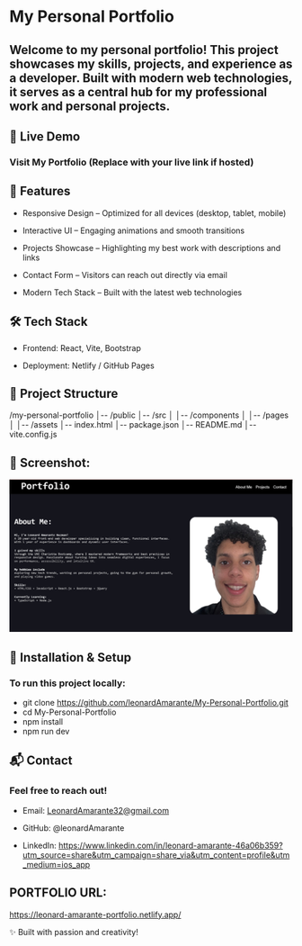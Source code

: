 # My Personal Portfolio

## Welcome to my personal portfolio! This project showcases my skills, projects, and experience as a developer. Built with modern web technologies, it serves as a central hub for my professional work and personal projects.

## 🚀 Live Demo

### Visit My Portfolio (Replace with your live link if hosted)

## 📌 Features

* Responsive Design – Optimized for all devices (desktop, tablet, mobile)

* Interactive UI – Engaging animations and smooth transitions

* Projects Showcase – Highlighting my best work with descriptions and links

* Contact Form – Visitors can reach out directly via email

* Modern Tech Stack – Built with the latest web technologies

## 🛠 Tech Stack

* Frontend: React, Vite, Bootstrap

* Deployment: Netlify / GitHub Pages

## 📂 Project Structure

/my-personal-portfolio
│-- /public
│-- /src
│   │-- /components
│   │-- /pages
│   │-- /assets
│-- index.html
│-- package.json
│-- README.md
│-- vite.config.js

## 📸 Screenshot:

![alt text](image.png)

## 📜 Installation & Setup

### To run this project locally:

* git clone https://github.com/leonardAmarante/My-Personal-Portfolio.git
* cd My-Personal-Portfolio
* npm install
* npm run dev

## 📬 Contact

### Feel free to reach out!

* Email: LeonardAmarante32@gmail.com

* GitHub: @leonardAmarante

* LinkedIn: https://www.linkedin.com/in/leonard-amarante-46a06b359?utm_source=share&utm_campaign=share_via&utm_content=profile&utm_medium=ios_app


## PORTFOLIO URL:
https://leonard-amarante-portfolio.netlify.app/

✨ Built with passion and creativity!